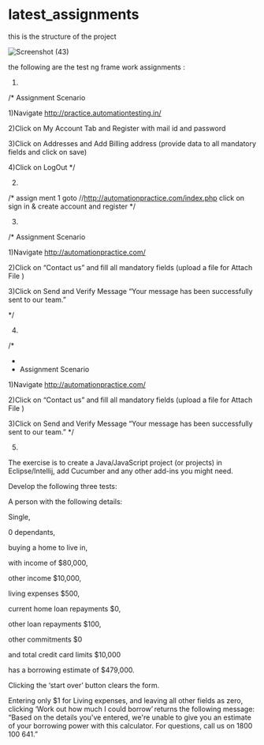 # latest_assignments


this is the structure of the project 

![Screenshot (43)](https://user-images.githubusercontent.com/106013898/170874206-bb9dd2f4-9147-464e-83fa-73af34c026d5.png)



the following are the test ng frame work assignments  :

1.

/*
Assignment Scenario

1)Navigate http://practice.automationtesting.in/

2)Click on My Account Tab and Register with mail id and password 

3)Click on Addresses and Add Billing address (provide data to all mandatory fields and click on save)

4)Click on LogOut   */




2.


/*  assign ment 1 goto //http://automationpractice.com/index.php   click on sign in & create account and register  */


3.


/*
Assignment Scenario

1)Navigate http://automationpractice.com/

2)Click on “Contact us” and fill all mandatory fields (upload a file for Attach File )

3)Click on Send and Verify Message “Your message has been successfully sent to our team.”


*/




4.


/*

 * 
 * Assignment Scenario

1)Navigate http://automationpractice.com/

2)Click on “Contact us” and fill all mandatory fields (upload a file for Attach File )

3)Click on Send and Verify Message “Your message has been successfully sent to our team.”
 */	



5.

The exercise is to create a Java/JavaScript project (or projects) in Eclipse/Intellij, add Cucumber and any other add-ins you might need.   

 
 
 

Develop the following three tests: 

A person with the following details:  

Single,  

0 dependants,  

buying a home to live in,  

with income of $80,000,  

other income $10,000,  

living expenses $500,  

current home loan repayments $0, 

other loan repayments $100,  

other commitments $0  

and total credit card limits $10,000  

has a borrowing estimate of $479,000. 

Clicking the ‘start over’ button clears the form. 

Entering only $1 for Living expenses, and leaving all other fields as zero, clicking ‘Work out how much I could borrow’ returns the following message: 
“Based on the details you've entered, we're unable to give you an estimate of your borrowing power with this calculator. For questions, call us on 1800 100 641.” 
